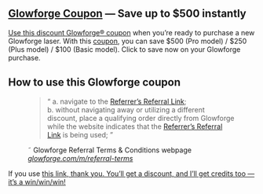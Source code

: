 <meta http-equiv="X-UA-Compatible" content="IE=edge" />
<meta name="viewport" content="width=device-width, initial-scale=1" />
<meta name="description" content="Click to save up-to $500 on your Glowforge purchase" />

<h2><a href="https://glowforge.us/r/BNarDD" target="_blank" rel="noreferrer noopener">Glowforge Coupon</a> — Save up to $500 instantly</h2>

<p><a href="https://glowforge.us/r/BNarDD" target="_blank" rel="noreferrer noopener">Use this discount Glowforge® coupon</a> when you’re ready to purchase a new Glowforge laser. With this <a href="https://glowforge.us/r/BNarDD" target="_blank" rel="noreferrer noopener">coupon</a>, you can save $500 (Pro model) / $250 (Plus model) / $100 (Basic model). Click to save now on your Glowforge purchase.</p>

## How to use this Glowforge coupon
<figure>
<blockquote>
  <q>
    a. navigate to the <a href="https://glowforge.us/r/BNarDD" target="_blank" rel="noreferrer noopener">Referrer’s Referral Link</a>;<br />
    b. without navigating away or utilizing a different discount, place a qualifying order directly from Glowforge while the website indicates that the <a href="https://glowforge.us/r/BNarDD" target="_blank" rel="noreferrer noopener">Referrer’s Referral Link</a> is being used;
  </q>
  </blockquote>
  <figcaption>&tilde; Glowforge Referral Terms &amp; Conditions webpage <br />
    <cite><a href="https://glowforge.com/m/referral-terms" target="_blank" rel="noreferrer noopener">glowforge.com/m/referral-terms</a></cite>
  </figcaption>
</figure>
  
  
<p>If you use <a href="https://glowforge.us/r/BNarDD" target="_blank" rel="noreferrer noopener">this link, thank you. You’ll get a discount, and I’ll get credits too — it’s a win/win/win!</p>
